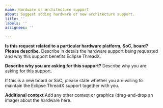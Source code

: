```yaml
---
name: Hardware or architecture support
about: Suggest adding hardware or new architecture support.
title: ''
labels: ''
assignees: ''

---
```


**Is this request related to a particular hardware platform, SoC, board? Please describe.**
Describe in details the hardware support being requested and why this support benefits Eclipse ThreadX.

**Describe why you are asking for this support?**
Describe why you are asking for this support.

If this is a new board or SoC, please state whether you are willing to maintain the Eclipse ThreadX support together with you.

**Additional context**
Add any other context or graphics (drag-and-drop an image) about the hardware here.
